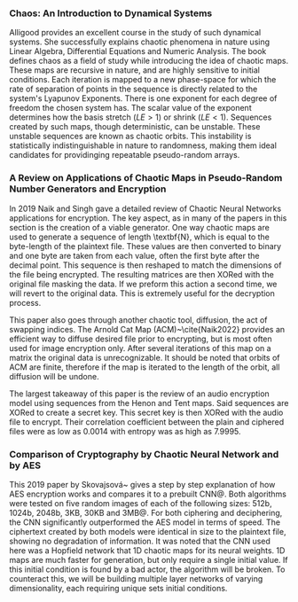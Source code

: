 ### Chaos: An Introduction to Dynamical Systems

Alligood provides an excellent course in the study of such dynamical systems.
She successfully explains chaotic phenomena in nature using Linear Algebra, Differential Equations and Numeric Analysis.
The book defines chaos as a field of study while introducing the idea of chaotic maps.
These maps are recursive in nature, and are highly sensitive to initial conditions.
Each iteration is mapped to a new phase-space for which the rate of separation of points in the sequence is directly related to the system's Lyapunov Exponents.
There is one exponent for each degree of freedom the chosen system has.
The scalar value of the exponent determines how the basis stretch ($LE > 1$) or shrink ($LE < 1$).
Sequences created by such maps, though deterministic, can be unstable.
These unstable sequences are known as chaotic orbits.
This instability is statistically indistinguishable in nature to randomness, making them ideal candidates for providinging repeatable pseudo-random arrays.

### A Review on Applications of Chaotic Maps in Pseudo-Random Number Generators and Encryption

In 2019 Naik and Singh gave a detailed review of Chaotic Neural Networks applications for encryption.
The key aspect, as in many of the papers in this section is the creation of a viable generator.
One way chaotic maps are used to generate a sequence of length \textbf{N}, which is equal to the byte-length of the plaintext file.
These values are then converted to binary and one byte are taken from each value, often the first byte after the decimal point.
This sequence is then reshaped to match the dimensions of the file being encrypted.
The resulting matrices are then XORed with the original file masking the data.
If we preform this action a second time, we will revert to the original data.
This is extremely useful for the decryption process.

This paper also goes through another chaotic tool, diffusion, the act of swapping indices.
The Arnold Cat Map (ACM)~\cite{Naik2022} provides an efficient way to diffuse desired file prior to encrypting, but is most often used for image encryption only.
After several iterations of this map on a matrix the original data is unrecognizable.
It should be noted that orbits of ACM are finite, therefore if the map is iterated to the length of the orbit, all diffusion will be undone.

The largest takeaway of this paper is the review of an audio encryption model using sequences from the Henon and Tent maps.
Said sequences are XORed to create a secret key.
This secret key is then XORed with the audio file to encrypt.
Their correlation coefficient between the plain and ciphered files were as low as 0.0014 with entropy was as high as 7.9995.

### Comparison of Cryptography by Chaotic Neural Network and by AES

This 2019 paper by Skovajsová~ gives a step by step explanation of how AES encryption works and compares it to a prebuilt CNN\@.
Both algorithms were tested on five random images of each of the following sizes: 512b, 1024b, 2048b, 3KB, 30KB and 3MB\@.
For both ciphering and deciphering, the CNN significantly outperformed the AES model in terms of speed.
The ciphertext created by both models were identical in size to the plaintext file, showing no degradation of information.
It was noted that the CNN used here was a Hopfield network that 1D chaotic maps for its neural weights.
1D maps are much faster for generation, but only require a single initial value.
If this initial condition is found by a bad actor, the algorithm will be broken.
To counteract this, we will be building multiple layer networks of varying dimensionality, each requiring unique sets initial conditions.